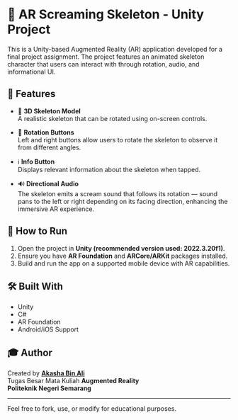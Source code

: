 # 🦴 AR Screaming Skeleton - Unity Project

This is a Unity-based Augmented Reality (AR) application developed for a final project assignment. The project features an animated skeleton character that users can interact with through rotation, audio, and informational UI.

## 📱 Features

- 🦴 **3D Skeleton Model**  
  A realistic skeleton that can be rotated using on-screen controls.

- 🔁 **Rotation Buttons**  
  Left and right buttons allow users to rotate the skeleton to observe it from different angles.

- ℹ️ **Info Button**  
  Displays relevant information about the skeleton when tapped.

- 🔊 **Directional Audio**  
  The skeleton emits a scream sound that follows its rotation — sound pans to the left or right depending on its facing direction, enhancing the immersive AR experience.

## 🚀 How to Run

1. Open the project in **Unity (recommended version used: 2022.3.20f1)**.
2. Ensure you have **AR Foundation** and **ARCore/ARKit** packages installed.
3. Build and run the app on a supported mobile device with AR capabilities.

## 🛠️ Built With

- Unity
- C#
- AR Foundation
- Android/iOS Support

## 🎓 Author

Created by **[Akasha Bin Ali](https://www.instagram.com/akashaa.9?utm_source=qr&igsh=dWg2c3dqOGJsYmp3)**  
Tugas Besar Mata Kuliah **Augmented Reality**  
**Politeknik Negeri Semarang**

---

Feel free to fork, use, or modify for educational purposes.
